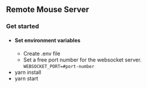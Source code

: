 ## Remote Mouse Server

### Get started
- #### Set environment variables
    - Create .env file
    - Set a free port number for the websocket server.
    `WEBSOCKET_PORT=#port-number`
- yarn install
- yarn start